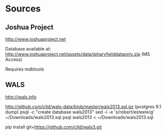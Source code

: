 Sources
=======

Joshua Project
--------------
http://www.joshuaproject.net

Database available at:
http://www.joshuaproject.net/assets/data/jpharvfielddataonly.zip (MS Access)

Requires mdbtools


WALS
----
http://wals.info

http://github.com/clld/wals-data/blob/master/wals2013.sql.gz (postgres 9.1 dump)
psql -c "create database wals2013"
sed -i -e 's/robert/esteele/g' ~/Downloads/wals2013.sql
psql wals2013 < ~/Downloads/wals2013.sql

pip install git+https://github.com/clld/wals3.git

